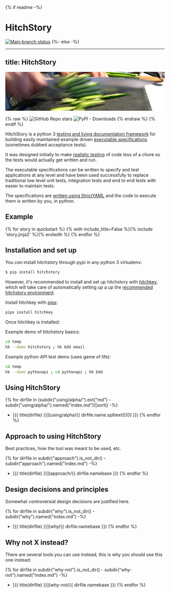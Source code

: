 {% if readme -%}
# HitchStory

[![Main branch status](https://github.com/hitchdev/hitchstory/actions/workflows/regression.yml/badge.svg)](https://github.com/hitchdev/hitchstory/actions/workflows/regression.yml)
{%- else -%}

---
title: HitchStory
---

![](sliced-cucumber.jpg)

{% raw %}
<img alt="GitHub Repo stars" src="https://img.shields.io/github/stars/hitchdev/hitchstory?style=social"> 
<img alt="PyPI - Downloads" src="https://img.shields.io/pypi/dm/hitchstory">
{% endraw %}
{% endif %}

HitchStory is a python 3
[testing and living documentation framework](approach/testing-and-living-documentation) for building easily
maintained example driven [executable specifications](approach/executable-specifications) (sometimes dubbed
acceptance tests).

It was designed initially to make [realistic testing](approach/test-realism) of code less
of a chore so the tests would actually get written and run.

The executable specifications can be written to specify and test applications at
any level and have been used successfully to replace traditional
low level unit tests, integration tests and end to end tests
with easier to maintain tests.

The specifications are [written using StrictYAML](why/strictyaml) and the
code to execute them is written by you, in python.


## Example

{% for story in quickstart %}
{% with include_title=False %}{% include 'story.jinja2' %}{% endwith %}
{% endfor %}


## Installation and set up

You *can* install hitchstory through pypi in any python 3 virtualenv:

```bash
$ pip install hitchstory
```

However, it's recommended to install and set up hitchstory with [hitchkey](https://github.com/hitchdev/hitchkey),
which will take care of automatically setting up a up the [recommended hitchstory environment](approach/recommended-environment).

Install hitchkey with [pipx](https://pypa.github.io/pipx/):

```bash
pipx install hitchkey
```

Once hitchkey is installed:

Example demo of hitchstory basics:

```bash
cd temp
hk --demo hitchstory ; hk bdd email
```

Example python API test demo (uses game of life):

```bash
cd temp
hk --demo pythonapi ; cd pythonapi ; hk bdd
```


## Using HitchStory

{% for dirfile in (subdir("using/alpha/").ext("md") - subdir("using/alpha/").named("index.md"))|sort() -%}
- [{{ title(dirfile) }}](using/alpha/{{ dirfile.name.splitext()[0] }})
{% endfor %}



## Approach to using HitchStory

Best practices, how the tool was meant to be used, etc.

{% for dirfile in subdir("approach").is_not_dir() - subdir("approach").named("index.md") -%} 
- [{{ title(dirfile) }}](approach/{{ dirfile.namebase }})
{% endfor %}

## Design decisions and principles

Somewhat controversial design decisions are justified here.

{% for dirfile in subdir("why").is_not_dir() - subdir("why").named("index.md") -%} 
- [{{ title(dirfile) }}](why/{{ dirfile.namebase }})
{% endfor %}

## Why not X instead?

There are several tools you can use instead, this is why you should use this one instead:

{% for dirfile in subdir("why-not").is_not_dir() - subdir("why-not").named("index.md") -%} 
- [{{ title(dirfile) }}](why-not/{{ dirfile.namebase }})
{% endfor %}
